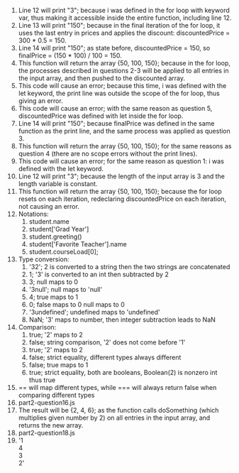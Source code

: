 1. Line 12 will print "3"; because i was defined in the for loop with keyword var, thus making it accessible inside the entire function, including line 12.
2. Line 13 will print "150"; because in the final iteration of the for loop, it uses the last entry in prices and applies the discount: discountedPrice = 300 * 0.5 = 150.
3. Line 14 will print "150"; as state before, discountedPrice = 150, so finalPrice = (150 * 100) / 100 = 150.
4. This function will return the array {50, 100, 150}; because in the for loop, the processes described in questions 2-3 will be applied to all entries in the input array, and then pushed to the discounted array.
5. This code will cause an error; because this time, i was defined with the let keyword, the print line was outside the scope of the for loop, thus giving an error.
6. This code will cause an error; with the same reason as question 5, discountedPrice was defined with let inside the for loop.
7. Line 14 will print "150"; because finalPrice was defined in the same function as the print line, and the same process was applied as question 3.
8. This function will return the array {50, 100, 150}; for the same reasons as question 4 (there are no scope errors without the print lines).
9. This code will cause an error; for the same reason as question 1: i was defined with the let keyword.
10. Line 12 will print "3"; because the length of the input array is 3 and the length variable is constant.
11. This function will return the array {50, 100, 150}; because the for loop resets on each iteration, redeclaring discountedPrice on each iteration, not causing an error.
12. Notations:
    1. student.name
    2. student['Grad Year']
    3. student.greeting()
    4. student['Favorite Teacher'].name
    5. student.courseLoad[0];
13. Type conversion:
    1. '32'; 2 is converted to a string then the two strings are concatenated
    2. 1; '3' is converted to an int then subtracted by 2
    3. 3; null maps to 0
    4. '3null'; null maps to 'null'
    5. 4; true maps to 1
    6. 0; false maps to 0 null maps to 0
    7. '3undefined'; undefined maps to 'undefined'
    8. NaN; '3' maps to number, then integer subtraction leads to NaN
14. Comparison:
    1. true; '2' maps to 2
    2. false; string comparison, '2' does not come before '1'
    3. true; '2' maps to 2
    4. false; strict equality, different types always different
    5. false; true maps to 1
    6. true; strict equality, both are booleans, Boolean(2) is nonzero int thus true
15. == will map different types, while === will always return false when comparing different types
16. part2-question16.js
17. The result will be {2, 4, 6}; as the function calls doSomething (which multiplies given number by 2) on all entries in the input array, and returns the new array.
18. part2-question18.js
19.  '1  
     4  
     3  
     2'
